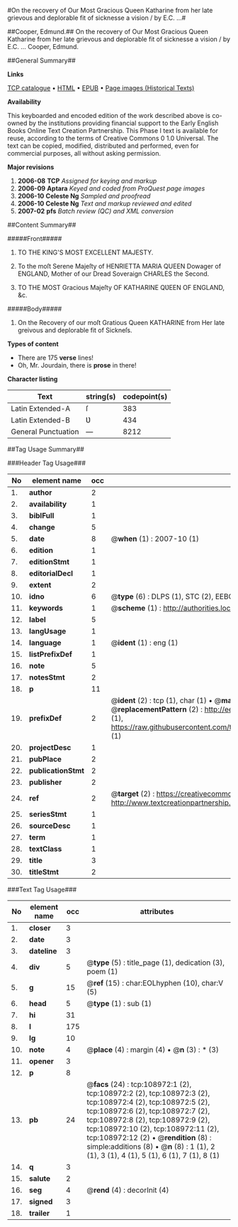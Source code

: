 #On the recovery of Our Most Gracious Queen Katharine from her late grievous and deplorable fit of sicknesse a vision / by E.C. ...#

##Cooper, Edmund.##
On the recovery of Our Most Gracious Queen Katharine from her late grievous and deplorable fit of sicknesse a vision / by E.C. ...
Cooper, Edmund.

##General Summary##

**Links**

[TCP catalogue](http://www.ota.ox.ac.uk/tcp/)  • 
[HTML](http://tei.it.ox.ac.uk/tcp/Texts-HTML/free/A34/A34444.html)  • 
[EPUB](http://tei.it.ox.ac.uk/tcp/Texts-EPUB/free/A34/A34444.epub) • 
[Page images (Historical Texts)](https://data.historicaltexts.jisc.ac.uk/view?pubId=eebo-19525389e&pageId=eebo-19525389e-108972-1)

**Availability**

This keyboarded and encoded edition of the
	       work described above is co-owned by the institutions
	       providing financial support to the Early English Books
	       Online Text Creation Partnership. This Phase I text is
	       available for reuse, according to the terms of Creative
	       Commons 0 1.0 Universal. The text can be copied,
	       modified, distributed and performed, even for
	       commercial purposes, all without asking permission.

**Major revisions**

1. __2006-08__ __TCP__ *Assigned for keying and markup*
1. __2006-09__ __Aptara__ *Keyed and coded from ProQuest page images*
1. __2006-10__ __Celeste Ng__ *Sampled and proofread*
1. __2006-10__ __Celeste Ng__ *Text and markup reviewed and edited*
1. __2007-02__ __pfs__ *Batch review (QC) and XML conversion*

##Content Summary##

#####Front#####

1. TO THE
KING'S
MOST EXCELLENT
MAJESTY.

1. To the moſt Serene Majeſty of HENRIETTA
MARIA QUEEN Dowager of ENGLAND,
Mother of our Dread Soveraign
CHARLES the Second.

1. TO THE MOST
Gracious Majeſty
OF
KATHARINE
QƲEEN OF
ENGLAND, &c.

#####Body#####

1. On the Recovery of our moſt Gratious Queen
KATHARINE from Her late greivous and
deplorable fit of Sickneſs.

**Types of content**

  * There are 175 **verse** lines!
  * Oh, Mr. Jourdain, there is **prose** in there!

**Character listing**


|Text|string(s)|codepoint(s)|
|---|---|---|
|Latin Extended-A|ſ|383|
|Latin Extended-B|Ʋ|434|
|General Punctuation|—|8212|

##Tag Usage Summary##

###Header Tag Usage###

|No|element name|occ|attributes|
|---|---|---|---|
|1.|__author__|2||
|2.|__availability__|1||
|3.|__biblFull__|1||
|4.|__change__|5||
|5.|__date__|8| @__when__ (1) : 2007-10 (1)|
|6.|__edition__|1||
|7.|__editionStmt__|1||
|8.|__editorialDecl__|1||
|9.|__extent__|2||
|10.|__idno__|6| @__type__ (6) : DLPS (1), STC (2), EEBO-CITATION (1), OCLC (1), VID (1)|
|11.|__keywords__|1| @__scheme__ (1) : http://authorities.loc.gov/ (1)|
|12.|__label__|5||
|13.|__langUsage__|1||
|14.|__language__|1| @__ident__ (1) : eng (1)|
|15.|__listPrefixDef__|1||
|16.|__note__|5||
|17.|__notesStmt__|2||
|18.|__p__|11||
|19.|__prefixDef__|2| @__ident__ (2) : tcp (1), char (1)  •  @__matchPattern__ (2) : ([0-9\-]+):([0-9IVX]+) (1), (.+) (1)  •  @__replacementPattern__ (2) : http://eebo.chadwyck.com/downloadtiff?vid=$1&page=$2 (1), https://raw.githubusercontent.com/textcreationpartnership/Texts/master/tcpchars.xml#$1 (1)|
|20.|__projectDesc__|1||
|21.|__pubPlace__|2||
|22.|__publicationStmt__|2||
|23.|__publisher__|2||
|24.|__ref__|2| @__target__ (2) : https://creativecommons.org/publicdomain/zero/1.0/ (1), http://www.textcreationpartnership.org/docs/. (1)|
|25.|__seriesStmt__|1||
|26.|__sourceDesc__|1||
|27.|__term__|1||
|28.|__textClass__|1||
|29.|__title__|3||
|30.|__titleStmt__|2||


###Text Tag Usage###

|No|element name|occ|attributes|
|---|---|---|---|
|1.|__closer__|3||
|2.|__date__|3||
|3.|__dateline__|3||
|4.|__div__|5| @__type__ (5) : title_page (1), dedication (3), poem (1)|
|5.|__g__|15| @__ref__ (15) : char:EOLhyphen (10), char:V (5)|
|6.|__head__|5| @__type__ (1) : sub (1)|
|7.|__hi__|31||
|8.|__l__|175||
|9.|__lg__|10||
|10.|__note__|4| @__place__ (4) : margin (4)  •  @__n__ (3) : * (3)|
|11.|__opener__|3||
|12.|__p__|8||
|13.|__pb__|24| @__facs__ (24) : tcp:108972:1 (2), tcp:108972:2 (2), tcp:108972:3 (2), tcp:108972:4 (2), tcp:108972:5 (2), tcp:108972:6 (2), tcp:108972:7 (2), tcp:108972:8 (2), tcp:108972:9 (2), tcp:108972:10 (2), tcp:108972:11 (2), tcp:108972:12 (2)  •  @__rendition__ (8) : simple:additions (8)  •  @__n__ (8) : 1 (1), 2 (1), 3 (1), 4 (1), 5 (1), 6 (1), 7 (1), 8 (1)|
|14.|__q__|3||
|15.|__salute__|2||
|16.|__seg__|4| @__rend__ (4) : decorInit (4)|
|17.|__signed__|3||
|18.|__trailer__|1||
